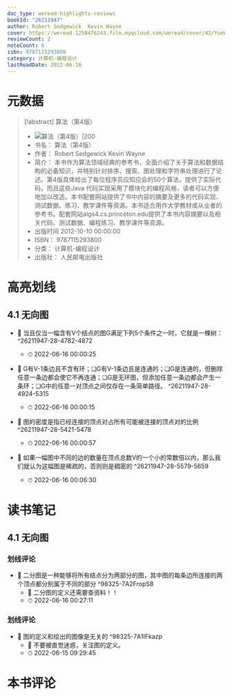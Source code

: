 ```yaml
---
doc_type: weread-highlights-reviews
bookId: "26211947"
author: Robert Sedgewick  Kevin Wayne
cover: https://weread-1258476243.file.myqcloud.com/weread/cover/42/YueWen_26211947/t7_YueWen_26211947.jpg
reviewCount: 2
noteCount: 6
isbn: 9787115293800
category: 计算机-编程设计
lastReadDate: 2022-06-16
---
```

# 元数据
> [!abstract] 算法（第4版）
> - ![ 算法（第4版）|200](https://weread-1258476243.file.myqcloud.com/weread/cover/42/YueWen_26211947/t7_YueWen_26211947.jpg)
> - 书名： 算法（第4版）
> - 作者： Robert Sedgewick  Kevin Wayne
> - 简介： 本书作为算法领域经典的参考书，全面介绍了关于算法和数据结构的必备知识，并特别针对排序、搜索、图处理和字符串处理进行了论述。第4版具体给出了每位程序员应知应会的50个算法，提供了实际代码，而且这些Java 代码实现采用了模块化的编程风格，读者可以方便地加以改造。本书配套网站提供了书中内容的摘要及更多的代码实现、测试数据、练习、教学课件等资源。本书适合用作大学教材或从业者的参考书。配套网站algs4.cs.princeton.edu提供了本书内容摘要以及相关代码、测试数据、编程练习、教学课件等资源。
> - 出版时间 2012-10-10 00:00:00
> - ISBN： 9787115293800
> - 分类： 计算机-编程设计
> - 出版社： 人民邮电出版社

# 高亮划线

## 4.1 无向图

 

- 📌 当且仅当一幅含有V个结点的图G满足下列5个条件之一时，它就是一棵树： ^26211947-28-4782-4872
    - ⏱ 2022-06-16 00:00:25 

- 📌 G有V-1条边且不含有环；❏G有V-1条边且是连通的；❏G是连通的，但删除任意一条边都会使它不再连通；❏G是无环图，但添加任意一条边都会产生一条环；❏G中的任意一对顶点之间仅存在一条简单路径。 ^26211947-28-4924-5315
    - ⏱ 2022-06-16 00:00:15 

- 📌 图的密度是指已经连接的顶点对占所有可能被连接的顶点对的比例 ^26211947-28-5421-5478
    - ⏱ 2022-06-16 00:00:57 

- 📌 如果一幅图中不同的边的数量在顶点总数V的一个小的常数倍以内，那么我们就认为这幅图是稀疏的，否则则是稠密的 ^26211947-28-5579-5659
    - ⏱ 2022-06-16 00:06:30 
 
# 读书笔记

## 4.1 无向图

### 划线评论
- 📌 二分图是一种能够将所有结点分为两部分的图，其中图的每条边所连接的两个顶点都分别属于不同的部分  ^98325-7A2FropS8
    - 💭 二分图的定义还需要查资料！！
    - ⏱ 2022-06-16 00:27:11

### 划线评论
- 📌 图的定义和绘出的图像是无关的  ^98325-7A1IFkazp
    - 💭 不要被直觉迷惑，关注图的定义。
    - ⏱ 2022-06-15 09:29:45
   
# 本书评论
